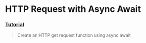 # HTTP Request with Async Await
### [Tutorial](https://designcode.io/swiftui-advanced-handbook-async-await)
> Create an HTTP get request function using async await